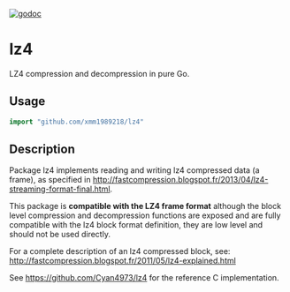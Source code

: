 [![godoc](https://godoc.org/github.com/pierrec/lz4?status.png)](https://godoc.org/github.com/pierrec/lz4)

# lz4
LZ4 compression and decompression in pure Go.

## Usage

```go
import "github.com/xmm1989218/lz4"
```

## Description
Package lz4 implements reading and writing lz4 compressed data (a frame),
as specified in http://fastcompression.blogspot.fr/2013/04/lz4-streaming-format-final.html.

This package is **compatible with the LZ4 frame format** although the block level compression
and decompression functions are exposed and are fully compatible with the lz4 block format
definition, they are low level and should not be used directly.

For a complete description of an lz4 compressed block, see:
http://fastcompression.blogspot.fr/2011/05/lz4-explained.html

See https://github.com/Cyan4973/lz4 for the reference C implementation.

